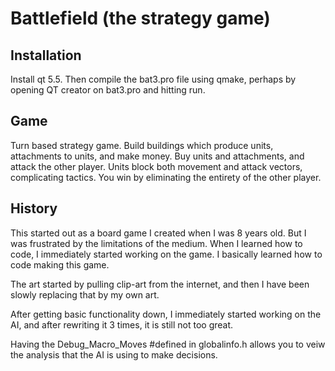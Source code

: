 # Battlefield (the strategy game)

## Installation

Install qt 5.5. Then compile the bat3.pro file using qmake, perhaps by opening QT creator on bat3.pro and hitting run.

## Game

Turn based strategy game. Build buildings which produce units, attachments to units, and make money. Buy units and attachments, and attack the other player. Units block both movement and attack vectors, complicating tactics. You win by eliminating the entirety of the other player.

## History

This started out as a board game I created when I was 8 years old. But I was frustrated by the limitations of the medium. When I learned how to code, I immediately started working on the game. I basically learned how to code making this game.

The art started by pulling clip-art from the internet, and then I have been slowly replacing that by my own art.

After getting basic functionality down, I immediately started working on the AI, and after rewriting it 3 times, it is still not too great.

Having the Debug_Macro_Moves #defined in globalinfo.h allows you to veiw the analysis that the AI is using to make decisions.
